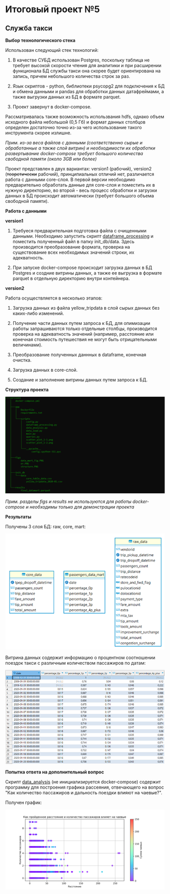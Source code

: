 # Итоговый проект №5

## Служба такси

<b>Выбор технологического стека</b>

Использован следующий стек технологий:

1. В качестве СУБД использован Postgres, поскольку таблица не требует высокой скорости чтения для аналитики и при расширении функционала БД службы такси она скорее будет ориентирована на запись, причем небольшого количества строк за раз.

2. Язык скриптов - python, библиотеки psycopg2 для подключения к БД и обмена данными и pandas для обработки данных датафреймами, а также выгрузки данных из БД в формате parquet.

3. Проект завернут в docker-compose.

Рассматривалась также возможность использвания hdfs, однако объем исходного файла небольшой (0,5 Гб) и формат данных столбцов определен достаточно точно из-за чего использование такого инструмента скорее излишне.

<i> Прим. из-за веса файлов с данными (соответственно сырые и обработанные а также слой витрин) и необходимости их обработки развертывание docker-compose требует большого количества свободной памяти (около 3GB или более)</i>

Проект представлен в двух вариантах: version1 (рабочий), version2 (~~теоретически~~ рабочий), принципиальных отличий нет, различается работа с данными core-слоя. В первой версии необходимо предварительно обработать данные для core-слоя и поместить их в нужную директорию, во второй -
весь процесс обработки и загрузки данных в БД происходит автоматически (требует большого объема свободной памяти).

<b>Работа с данными</b> 

<b>version1</b>

1. Требуеся предварительная подготовка файла с очищенными данными. Необходимо запустить скрипт [dataframe_processing](https://github.com/PolarJaba/DE_final/blob/main/version1/app/scripts/dataframe_processing.py) и поместить полученный файл в папку init_db/data. Здесь производится преобразование формата, проверка на существование всех необходимых значений строки, их адекватность.

2. При запуске docker-compose происходит загрузка данных в БД Postgres и создние витрины данных, а также ее выгрузка в формате parquet в отдельную директорию внутри контейнера.

<b>version2</b>

Работа осуществляется в несколько этапов:

1. Загрузка данных из файла yellow_tripdata в слой сырых данных без каких-либо изменений.

2. Получение части данных путем запроса к БД, для опимизации работы запрашиваются только отдельные столбцы, производится проверка на адекватность значений (например, расстояние или конечная стоимость путешествия не могут быть отрицательными величинами).

3. Преобразование полученных даннных в dataframe, конечная очистка.

4. Загрузка данных в core-слой.

5. Создание и заполнение витрины данных путем запроса к БД.

<b>Структура проекта</b>

![image](https://github.com/PolarJaba/DE_final/blob/main/version1/figs/structure.PNG)

<i>Прим. разделы figs и results не используются для работы docker-compose и необходимы только для демонстрации проекта</i>

<b>Результаты</b>

Получены 3 слоя БД: raw, core, mart:

![image](https://github.com/PolarJaba/DE_final/blob/main/version1/figs/er.PNG)

Витрина данных содержит информацию о процентном соотношении поездок такси с различным количеством пассажиров по датам:

![image](https://github.com/PolarJaba/DE_final/blob/main/version1/figs/data_mart.PNG)

<b>Попытка ответа на дополнительный вопрос</b>

Скрипт [data_analysis](https://github.com/PolarJaba/DE_final/blob/main/version1/app/scripts/data_analysis.py) (не инициализируется docker-compose) содержит программу для построения графика рассеяния, отвечающего на вопрос "Как количество пассажиров и дальность поездки влияют на чаевые?".

Получен график:

![image](https://github.com/PolarJaba/DE_final/blob/main/version1/app/scripts/scatter_plot_1-2.png)
